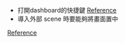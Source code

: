 * 打開dashboard的快捷鍵 [Reference](https://ui.shadcn.com/docs/components/command)
* 導入外部 scene 時要能夠將畫面置中

[Reference](https://plus.excalidraw.com/blog/redesigning-editor-api)